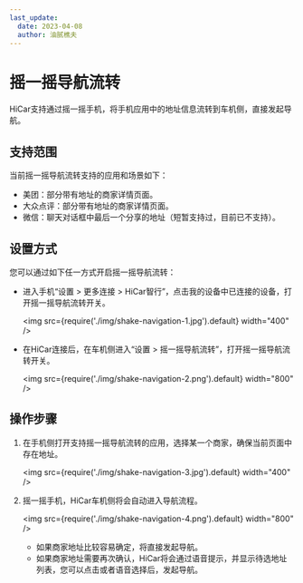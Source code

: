 ```yaml
---
last_update:
  date: 2023-04-08
  author: 油腻樵夫
---
```


# 摇一摇导航流转

HiCar支持通过摇一摇手机，将手机应用中的地址信息流转到车机侧，直接发起导航。

## 支持范围

当前摇一摇导航流转支持的应用和场景如下：

* 美团：部分带有地址的商家详情页面。
* 大众点评：部分带有地址的商家详情页面。
* 微信：聊天对话框中最后一个分享的地址（短暂支持过，目前已不支持）。

## 设置方式

您可以通过如下任一方式开启摇一摇导航流转：

* 进入手机“设置 > 更多连接 > HiCar智行”，点击我的设备中已连接的设备，打开摇一摇导航流转开关。
  
    <img
        src={require('./img/shake-navigation-1.jpg').default}
        width="400" 
    />

* 在HiCar连接后，在车机侧进入“设置 > 摇一摇导航流转”，打开摇一摇导航流转开关。

    <img
        src={require('./img/shake-navigation-2.png').default}
        width="800" 
    />

## 操作步骤

1. 在手机侧打开支持摇一摇导航流转的应用，选择某一个商家，确保当前页面中存在地址。
   
    <img
        src={require('./img/shake-navigation-3.jpg').default}
        width="400" 
    />

2. 摇一摇手机，HiCar车机侧将会自动进入导航流程。
   
    <img
        src={require('./img/shake-navigation-4.png').default}
        width="800" 
    />

    * 如果商家地址比较容易确定，将直接发起导航。
    * 如果商家地址需要再次确认，HiCar将会通过语音提示，并显示待选地址列表，您可以点击或者语音选择后，发起导航。